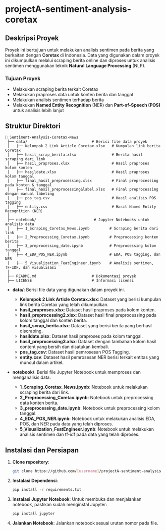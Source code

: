 # projectA-sentiment-analysis-coretax
## Deskripsi Proyek

Proyek ini bertujuan untuk melakukan analisis sentimen pada berita yang berkaitan dengan **Coretax** di Indonesia. Data yang digunakan dalam proyek ini dikumpulkan melalui scraping berita online dan diproses untuk analisis sentimen menggunakan teknik **Natural Language Processing** (NLP).

### Tujuan Proyek
- Melakukan scraping berita terkait Coretax
- Melakukan praproses data untuk konten berita dan tanggal
- Melakukan analisis sentimen terhadap berita
- Melakukan **Named Entity Recognition** (NER) dan **Part-of-Speech (POS)** untuk analisis lebih lanjut

## Struktur Direktori
```
📂 Sentiment-Analysis-Coretax-News
 ├── data/                             # Berisi file data proyek
 │   ├── Kelompok 2 Link Article Coretax.xlsx   # Kumpulan link berita Coretax
 │   ├── hasil_scrap_berita.xlsx                # Berita hasil scraping dari link
 │   ├── hasil_praproses.xlsx                   # Hasil praproses kolom konten
 │   ├── hasildate.xlsx                         # Hasil praproses kolom tanggal
 │   ├── final_hasil_preprocessing.xlsx         # Final preprocessing pada konten & tanggal
 │   ├── final_hasil_preprocessing&label.xlsx   # Final preprocessing dengan manual labeling
 │   ├── pos_tag.csv                            # Hasil analisis POS tagging
 │   ├── entity.csv                             # Hasil Named Entity Recognition (NER)
 │
 ├── notebook/                          # Jupyter Notebooks untuk analisis data
 │   ├── 1_Scraping_Coretax_News.ipynb         # Scraping berita dari link
 │   ├── 2_Preprocessing_Coretax.ipynb         # Preprocessing konten berita
 │   ├── 3_preprocessing_date.ipynb            # Preprocessing kolom tanggal
 │   ├── 4_EDA_POS_NER.ipynb                   # EDA, POS tagging, dan NER
 │   ├── 5_Visualization_FeatEngineer.ipynb    # Analisis sentimen, TF-IDF, dan visualisasi
 │
 ├── README.md                         # Dokumentasi proyek
 ├── LICENSE                           # Informasi lisensi
```

- **data/**: Berisi file data yang digunakan dalam proyek ini.
  - **Kelompok 2 Link Article Coretax.xlsx**: Dataset yang berisi kumpulan link berita Coretax yang telah dikumpulkan.
  - **hasil_praproses.xlsx**: Dataset hasil praproses pada kolom konten.
  - **hasil_preprocessing2.xlsx**: Dataset hasil final preprocessing pada kolom tanggal dan konten berita.
  - **hasil_scrap_berita.xlsx**: Dataset yang berisi berita yang berhasil discraping.
  - **hasildate.xlsx**: Dataset hasil praproses pada kolom tanggal.
  - **hasil_preprocessing3.xlsx**: Dataset dengan tambahan kolom hasil content yang bersih dan disatukan kembali.
  - **pos_tag.csv**: Dataset hasil pemrosesan POS Tagging.
  - **entity.csv**: Dataset hasil pemrosesan NER berisi terkait entitas yang muncul dalam artikel.

  
- **notebook/**: Berisi file Jupyter Notebook untuk memproses dan menganalisis data.
  - **1_Scraping_Coretax_News.ipynb**: Notebook untuk melakukan scraping berita dari link.
  - **2_Preprocessing_Coretax.ipynb**: Notebook untuk preprocessing data konten berita.
  - **3_preprocessing_date.ipynb**: Notebook untuk preprocessing kolom tanggal.
  - **4_EDA_POS_NER.ipynb**: Notebook untuk melakukan analisis EDA, POS, dan NER pada data yang telah diproses.
  - **5_Visualization_FeatEngineer.ipynb**: Notebook untuk melakukan analisis sentimen dan tf-idf pada data yang telah diproses.

## Instalasi dan Persiapan

1. **Clone repository**:
   ```bash
   git clone https://github.com/[username]/projectA-sentiment-analysis-coretax.git
   ```
2. **Instalasi Dependensi**:
   ```bash
   pip install -r requirements.txt
   ```
3. **Instalasi Jupyter Notebook**: Untuk membuka dan menjalankan notebook, pastikan sudah menginstal Jupyter:
   ```bash
   pip install jupyter
   ```
4. **Jalankan Notebook**: Jalankan notebook sesuai urutan nomor pada file.

